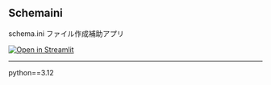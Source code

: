 ## Schemaini

schema.ini ファイル作成補助アプリ

[![Open in Streamlit](https://static.streamlit.io/badges/streamlit_badge_black_white.svg)](https://schemaini-shiba54.streamlit.app/)

---

python==3.12
